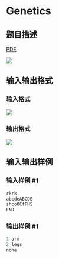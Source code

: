 # Genetics

## 题目描述

[problemUrl]: https://uva.onlinejudge.org/index.php?option=com_onlinejudge&Itemid=8&category=244&page=show_problem&problem=3353

[PDF](https://uva.onlinejudge.org/external/122/p12201.pdf)

![](https://cdn.luogu.com.cn/upload/vjudge_pic/UVA12201/bff4452e0e6e9815ee381fd6b2b79151d8e050f8.png)

## 输入输出格式

### 输入格式

![](https://cdn.luogu.com.cn/upload/vjudge_pic/UVA12201/6017fa4ffd0db2fee3a99a48f791f9a3fad1cc94.png)

### 输出格式

![](https://cdn.luogu.com.cn/upload/vjudge_pic/UVA12201/6fe535137247054382ae56fbf86576563ddb96a9.png)

## 输入输出样例

### 输入样例 #1

```cpp
rkrk
abcdeABCDE
shcoOCfFHS
END
```


### 输出样例 #1

```cpp
1 arm
2 legs
none
```


